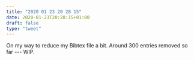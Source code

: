 ```yaml
---
title: "2020 01 23 20 28 15"
date: 2020-01-23T20:28:15+01:00
draft: false
type: "tweet"
---
```

On my way to reduce my Bibtex file a bit. Around 300 entries removed so far --- WIP.
